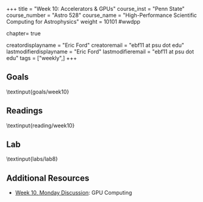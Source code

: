 +++
title = "Week 10: Accelerators & GPUs"
course_inst = "Penn State"
course_number = "Astro 528"
course_name = "High-Performance Scientific Computing for Astrophysics"
weight = 10101  #wwdpp

chapter= true

creatordisplayname = "Eric Ford"
creatoremail = "ebf11 at psu dot edu"
lastmodifierdisplayname = "Eric Ford"
lastmodifieremail = "ebf11 at psu dot edu"
tags = ["weekly",]
+++

## Goals
\textinput{goals/week10}

## Readings
\textinput{reading/week10}

## Lab
\textinput{labs/lab8}

## Additional Resources
- [Week 10, Monday Discussion](https://psuastro528.github.io/Notes-Fall2025/week10/week10.html):  GPU Computing

